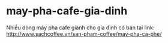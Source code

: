 may-pha-cafe-gia-dinh
=====================

Nhiều dòng máy pha cafe giành cho gia đình có bán tại link: http://www.sachcoffee.vn/san-pham-coffee/may-pha-ca-phe/
